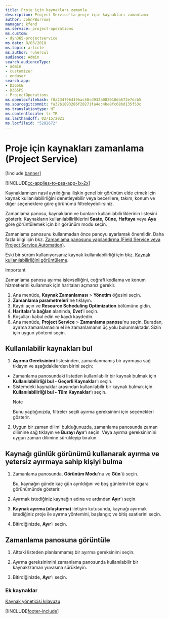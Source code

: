 ```yaml
---
title: Proje için kaynakları zamanla
description: Project Service'ta proje için kaynakları zamanlama
author: JohnPBurrows
manager: kfend
ms.service: project-operations
ms.custom:
- dyn365-projectservice
ms.date: 8/03/2018
ms.topic: article
ms.author: ruhercul
audience: Admin
search.audienceType:
- admin
- customizer
- enduser
search.app:
- D365CE
- D365PS
- ProjectOperations
ms.openlocfilehash: f0a234f96419bac58cd932a082010da672e7dcb5
ms.sourcegitcommit: fa32b1893286f20271fa4ec4be8fc68bd135f53c
ms.translationtype: HT
ms.contentlocale: tr-TR
ms.lasthandoff: 02/15/2021
ms.locfileid: "5282672"
---
```

# <a name="schedule-resources-for-a-project-project-service"></a>Proje için kaynakları zamanlama (Project Service)

[!include [banner](../includes/psa-now-project-operations.md)]

[!INCLUDE[cc-applies-to-psa-app-1x-2x](../includes/cc-applies-to-psa-app-1x-2x.md)]

Kaynaklarınızın nasıl ayrıldığına ilişkin genel bir görünüm elde etmek için kaynak kullanılabilirliğini denetleyebilir veya becerilere, takım, konum ve diğer seçeneklere göre görünümü filtreleyebilirsiniz.  
  
Zamanlama panosu, kaynakların ve bunların kullanılabilirliklerinin listesini gösterir. Kaynakların kullanılabilirliklerini **Saate**, **Güne**, **Haftaya** veya **Aya** göre görüntülemek için bir görünüm modu seçin.  
  
Zamanlama panosunu kullanmadan önce panoyu ayarlamak önemlidir. Daha fazla bilgi için bkz. [Zamanlama panosunu yapılandırma (Field Service veya Project Service Automation)](https://docs.microsoft.com/dynamics365/field-service/configure-schedule-board).
  
Eski bir sürüm kullanıyorsanız kaynak kullanılabilirliği için bkz. [Kaynak kullanılabilirliğini görüntüleme](../psa/view-resource-availability.md).  

> [!IMPORTANT]
>  Zamanlama panosu ayırma işlevselliğini, coğrafi kodlama ve konum hizmetlerini kullanmak için haritaları açmanız gerekir.  
> 
> 1. Ana menüde, **Kaynak Zamanlaması** > **Yönetim** öğesini seçin.  
> 2. **Zamanlama parametreleri**'ne tıklayın.  
> 3. Kaydı açın ve **Resource Scheduling Optimization** bölümüne gidin.  
> 4. **Haritalar'a bağlan** alanında, **Evet**'i seçin.  
> 5. Koşulları kabul edin ve kaydı kaydedin.  
> 6. Ana menüde, **Project Service** > **Zamanlama panosu**'nu seçin. Buradan, ayırma zamanlamasını el ile zamanlamanın üç yolu bulunmaktadır. Sizin için uygun yöntemi seçin.
  
## <a name="find-available-resources"></a>Kullanılabilir kaynakları bul

1.  **Ayırma Gereksinimi** listesinden, zamanlanmamış bir ayırmaya sağ tıklayın ve aşağıdakilerden birini seçin:  
  
- Zamanlama panosundaki listeden kullanılabilir bir kaynak bulmak için **Kullanılabilirliği bul - Geçerli Kaynaklar**'ı seçin.  
- Sistemdeki kaynaklar arasından kullanılabilir bir kaynak bulmak için **Kullanılabilirliği bul - Tüm Kaynaklar**'ı seçin.  
   > [!NOTE]
   >  Bunu yaptığınızda, filtreler seçili ayırma gereksinimi için seçenekleri gösterir.  
  
2. Uygun bir zaman dilimi bulduğunuzda, zamanlama panosunda zaman dilimine sağ tıklayın ve **Burayı Ayır**'ı seçin. Veya ayırma gereksinimini uygun zaman dilimine sürükleyip bırakın.  
  

## <a name="book-a-resource-using-the-daily-view-and-find-whos-under-booked"></a>Kaynağı günlük görünümü kullanarak ayırma ve yetersiz ayırmaya sahip kişiyi bulma
  
1.  Zamanlama panosunda, **Görünüm Modu**'nu ve **Gün**'ü seçin.  
  
    Bu, kaynağın günde kaç gün ayrıldığını ve boş günlerini bir ızgara görünümünde gösterir.  
  
2.  Ayırmak istediğiniz kaynağın adına ve ardından **Ayır**'ı seçin.  
  
3.  **Kaynak ayırma (oluşturma)** iletişim kutusunda, kaynağı ayırmak istediğiniz proje ile ayırma yöntemini, başlangıç ve bitiş saatlerini seçin.  
  
4.  Bitirdiğinizde, **Ayır**'ı seçin.  
  
## <a name="view-to-the-schedule-board"></a>Zamanlama panosuna görüntüle
  
1.  Alttaki listeden planlanmamış bir ayırma gereksinimi seçin.  
  
2.  Ayırma gereksinimini zamanlama panosunda kullanılabilir bir kaynak/zaman yuvasına sürükleyin.  
  
3.  Bitirdiğinizde, **Ayır**'ı seçin.  
  
### <a name="additional-resources"></a>Ek kaynaklar  
 [Kaynak yöneticisi kılavuzu](../psa/resource-manager-guide.md)


[!INCLUDE[footer-include](../includes/footer-banner.md)]